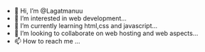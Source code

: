 - 👋 Hi, I’m @Lagatmanuu
- 👀 I’m interested in web development...
- 🌱 I’m currently learning  html,css and javascript...
- 💞️ I’m looking to collaborate on web hosting and web aspects...
- 📫 How to reach me ...

<!---
Lagatmanuu/Lagatmanuu is a ✨ special ✨ repository because its `README.md` (this file) appears on your GitHub profile.
You can click the Preview link to take a look at your changes.
--->
